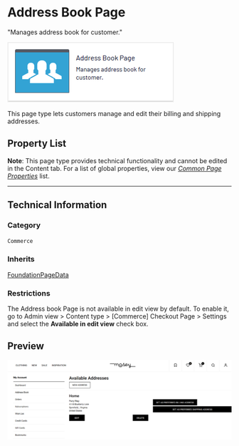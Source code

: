 # Address Book Page
"Manages address book for customer."

![Address book page](Screenshots/Address%20Book%20Page%20-%20icon.png)

This page type lets customers manage and edit their billing and shipping addresses.


## Property List
**Note**: This page type provides technical functionality and cannot be edited in the Content tab. For a list of global properties, view our [*Common Page  Properties*](./Common%20Page%20Properties.md) list.

<!---Display Name *(Name in code)* | Type | Property Description
--------------|------|---------------
**Main body** *(`MainBody`)* | XhtmlString | Provides an rich-text area for entering formatted content.
**Main content area** *(`MainContentArea`)* | ContentArea | Provides a configurable drag-and-drop interface for placing media, blocks, or other content onto the page.
**MetaContentType** *(`Content Type`)* | LongString(>255) | Available in the Metadata tab
**Industry** *(`Industry`)* | LongString(>255) | Available in the Metadata tab
**AuthorMetaData** *(`Author`)* | LongString(>255) | Available in the Metadata tab
--->

** **

## Technical Information

### Category
`Commerce`

### Inherits
[FoundationPageData](Foundation%20Page%20Data.md)

### Restrictions
The Address book Page is not available in edit view by default. To enable it, go to Admin view > Content type > [Commerce] Checkout Page > Settings and select the **Available in edit view** check box.

## Preview
![Address book page](Screenshots/Address%20Book%20Page%20-%20Preview.png)
